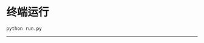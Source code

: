 # 终端运行

```shell
python run.py
```
*******************************************************************************************************************************************************************************************************************************************************************************************************************************************************************************************************************************************************************************************************************************************************************************************************************************************************************************************************************************************************************************************************************************************************************************************************************************************************************************